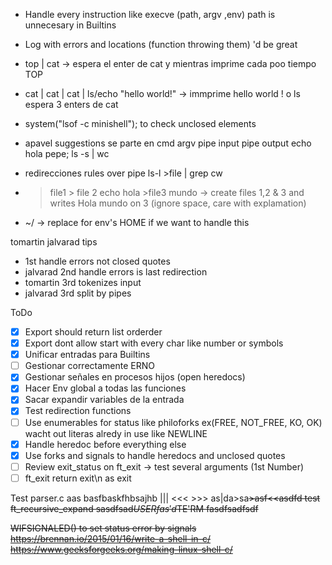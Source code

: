 * Handle every instruction like execve (path, argv ,env) path is unnecesary in Builtins
* Log with errors and locations (function throwing them) 'd be great
* top | cat -> espera el enter de cat y mientras imprime cada poo tiempo TOP
* cat | cat | cat | ls/echo "hello world!" -> immprime hello world ! o ls espera 3 enters de cat
* system("lsof -c minishell"); to check unclosed elements
* apavel  suggestions se parte en
	cmd
	argv
	pipe input
	pipe output
	echo hola pepe; ls -s | wc

* redirecciones rules over pipe  ls-l >file | grep cw
* > file1  > file 2 echo hola >file3 mundo -> create files 1,2 & 3 and writes Hola mundo on 3 (ignore space, care with explamation)
* ~/ ->  replace for env's HOME if we want to handle this

tomartin jalvarad tips
* 1st handle errors not closed quotes
* jalvarad 2nd handle errors is last redirection
* tomartin 3rd tokenizes input
* jalvarad 3rd split by pipes

ToDo
- [x] Export should return list orderder
- [x] Export dont allow start with every char like number or symbols
- [x] Unificar entradas para Builtins
- [ ] Gestionar correctamente ERNO
- [x] Gestionar señales en procesos hijos (open heredocs)
- [x] Hacer Env global a todas las funciones
- [x] Sacar expandir variables de la entrada
- [x] Test redirection functions
- [ ] Use enumerables for status like philoforks ex(FREE, NOT_FREE, KO, OK) wacht out literas alredy in use like NEWLINE
- [x] Handle heredoc before everything else
- [x] Use forks and signals to handle heredocs and unclosed quotes
- [ ] Review exit_status on ft_exit -> test several arguments (1st Number)
- [ ] ft_exit return exit\n as exit

Test parser.c aas basfbaskfhbsajhb ||| <<< >>> as|da>sa<s>>asf<<asdfd
test ft_recursive_expand sasdfsad$USER fas'd$TE'RM fasdfsadfsdf

WIFSIGNALED() to set status error by signals
	https://brennan.io/2015/01/16/write-a-shell-in-c/
	https://www.geeksforgeeks.org/making-linux-shell-c/


